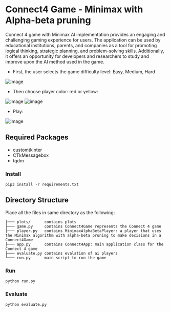 # Connect4 Game - Minimax with Alpha-beta pruning

Connect 4 game with Minimax AI implementation provides an engaging and challenging gaming experience for users. The application can be used by educational institutions, parents, and companies as a tool for promoting logical thinking, strategic planning, and problem-solving skills. Additionally, it offers an opportunity for developers and researchers to study and improve upon the AI method used in the game.

- First, the user selects the game difficulty level: Easy, Medium, Hard

![image](https://github.com/mshenoda/connect4/assets/2038150/c69840b1-2a49-4776-b325-bd87ff57420e)


- Then choose player color: red or yellow:      
  
![image](https://github.com/mshenoda/connect4/assets/2038150/96255da1-c1c1-4e6d-9486-d7c9218756fc)
![image](https://github.com/mshenoda/connect4/assets/2038150/a33263b2-140a-449e-aede-9ede3da57033)


- Play:

![image](https://github.com/mshenoda/connect4/assets/2038150/5215275f-4a3b-452f-afcc-7d66d79488ef)



## Required Packages
- customtkinter
- CTkMessagebox
- tqdm


### Install
```
pip3 install -r requirements.txt
```

## Directory Structure
Place all the files in same directory as the following:
```
├─── plots/      contains plots   
├─── game.py     contains Connect4Game represents the Connect 4 game  
├─── player.py   contains MinimaxAlphaBetaPlayer: a player that uses the Minimax algorithm with alpha-beta pruning to make decisions in a Connect4Game
├─── app.py      contains Connect4App: main application class for the Connect 4 game
├─── evaluate.py contains evalation of ai players
└─── run.py      main script to run the game
```

### Run
```
python run.py
```

### Evaluate
```
python evaluate.py
```
